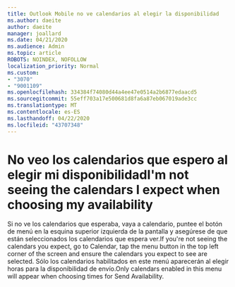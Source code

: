 ```yaml
---
title: Outlook Mobile no ve calendarios al elegir la disponibilidad
ms.author: daeite
author: daeite
manager: joallard
ms.date: 04/21/2020
ms.audience: Admin
ms.topic: article
ROBOTS: NOINDEX, NOFOLLOW
localization_priority: Normal
ms.custom:
- "3070"
- "9001109"
ms.openlocfilehash: 334384f74080d44a4ee47e0514a2b6877edaacd5
ms.sourcegitcommit: 55eff703a17e500681d8fa6a87eb067019ade3cc
ms.translationtype: MT
ms.contentlocale: es-ES
ms.lasthandoff: 04/22/2020
ms.locfileid: "43707348"
---
```

# <a name="im-not-seeing-the-calendars-i-expect-when-choosing-my-availability"></a><span data-ttu-id="7ed6b-102">No veo los calendarios que espero al elegir mi disponibilidad</span><span class="sxs-lookup"><span data-stu-id="7ed6b-102">I'm not seeing the calendars I expect when choosing my availability</span></span>

<span data-ttu-id="7ed6b-103">Si no ve los calendarios que esperaba, vaya a calendario, puntee el botón de menú en la esquina superior izquierda de la pantalla y asegúrese de que están seleccionados los calendarios que espera ver.</span><span class="sxs-lookup"><span data-stu-id="7ed6b-103">If you're not seeing the calendars you expect, go to Calendar, tap the menu button in the top left corner of the screen and ensure the calendars you expect to see are selected.</span></span> <span data-ttu-id="7ed6b-104">Sólo los calendarios habilitados en este menú aparecerán al elegir horas para la disponibilidad de envío.</span><span class="sxs-lookup"><span data-stu-id="7ed6b-104">Only calendars enabled in this menu will appear when choosing times for Send Availability.</span></span>